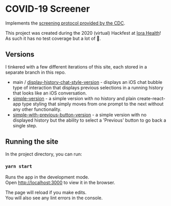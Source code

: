 # COVID-19 Screener

Implements the [screening protocol provided by the CDC](https://github.com/CDCgov/covid19healthbot/blob/master/screening_protocols/covid_19_screening_protocol_cdc_apple.pdf).

This project was created during the 2020 (virtual) Hackfest at [Iora Health](https://www.iorahealth.com/)! As such it has no test coverage but a lot of 💛.

## Versions

I tinkered with a few different iterations of this site, each stored in a
separate branch in this repo.

- main / [display-history-chat-style-version](https://github.com/elliehastings/covid-19-self-screener/tree/display-history-chat-style-version) -
  displays an iOS chat bubble type of interaction that displays previous selections
  in a running history that looks like an iOS conversation.
- [simple-version](https://github.com/elliehastings/covid-19-self-screener/tree/simple-version) - a simple version with no history and plain
  create-react-app type styling that simply moves from one prompt to the next without any other functionality.
- [simple-with-previous-button-version](https://github.com/elliehastings/covid-19-self-screener/tree/simple-with-previous-button-version) - a simple
  version with no displayed history but the ability to select a 'Previous' button to go back a single step.

## Running the site

In the project directory, you can run:

### `yarn start`

Runs the app in the development mode.\
Open [http://localhost:3000](http://localhost:3000) to view it in the browser.

The page will reload if you make edits.\
You will also see any lint errors in the console.
